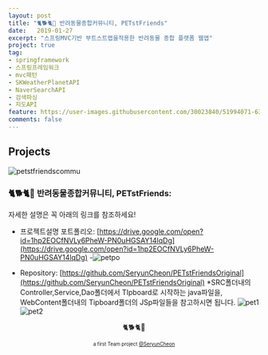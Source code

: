 ```yaml
---
layout: post
title: "🐈🐕🐈🐇 반려동물종합커뮤니티, PETstFriends"
date:   2019-01-27
excerpt: "스프링MVC기반 부트스트랩을적용한 반려동물 종합 플랫폼 웹앱"
project: true
tag:
- springframework
- 스프링프레임워크
- mvc패턴
- SKWeatherPlanetAPI
- NaverSearchAPI
- 검색파싱
- 지도API
feature: https://user-images.githubusercontent.com/30023840/51994071-631cde80-24f3-11e9-9667-5c47b3b476c9.png
comments: false
---
```




## Projects
![petstfriendscommu](https://user-images.githubusercontent.com/30023840/51994071-631cde80-24f3-11e9-9667-5c47b3b476c9.png)
### 🐈🐕🐈🐇 반려동물종합커뮤니티, PETstFriends:
자세한 설명은 꼭 아래의 링크를 참조하세요!
- 프로젝트설명 포트폴리오: [https://drive.google.com/open?id=1hp2EOCfNVLy6PheW-PN0uHGSAY14lqDg](https://drive.google.com/open?id=1hp2EOCfNVLy6PheW-PN0uHGSAY14lqDg)
-![petpo](https://user-images.githubusercontent.com/30023840/52528201-ba088c00-2d1b-11e9-9e31-8ce945a506d8.JPG)


- Repository: [https://github.com/SeryunCheon/PETstFriendsOriginal](https://github.com/SeryunCheon/PETstFriendsOriginal)
 *SRC폴더내의 Controller,Service,Dao폴더에서 TIpboard로 시작하는 java파일을,
 WebContent폴더내의 Tipboard폴더의 JSp파일들을 참고하시면 됩니다.
![pet1](https://user-images.githubusercontent.com/30023840/52528193-80378580-2d1b-11e9-8698-6b1f773e4774.JPG)
![pet2](https://user-images.githubusercontent.com/30023840/52528194-80d01c00-2d1b-11e9-8228-8afc2d8bcc26.JPG)

<p align="center">🐈🐕🐈🐇 </p>
<p align="center">
<sub><sup>a first Team project <a href="https://github.com/SeryunCheon/PETstFriendsOriginal">@SeryunCheon</a></sup></sub>
</p>